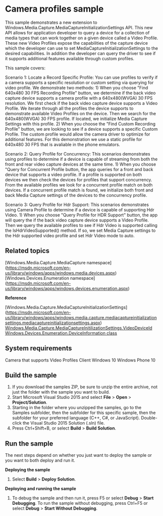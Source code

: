 <!---
  category: AudioVideoAndCamera 
  samplefwlink: http://go.microsoft.com/fwlink/p/?LinkId=620518&clcid=0x409
--->

# Camera profiles sample

This sample demonstrates a new extension to Windows.Media.Capture.MediaCaptureInitializationSettings API. This new API allows for application
developer to query a device for a collection of media types that can work together on a given device called a Video Profile. These new Video Profiles 
expose the capabilities of the capture device which the developer can use to set MediaCaptureInitializationSettings to the desired capabilities. In 
addition the developer can query the driver to see if it supports additional features available through custom profiles.

This sample covers:

Scenario 1: Locate a Record Specific Profile: You can use profiles to verify if a camera supports a specific resolution or 
custom setting via querying for video profile. We demonstrate two methods:
     1)  When you choose "Find 640x480 30 FPS Recording Profile" button, we determine if the back video capture device supports
     a camera profile with a 640x480(WVGA) 30 FPS resolution. We first check if the back video capture device supports a Video 
     Profile. We iterate through all the profiles the device supports to demonstrate available Video Profiles on the device. Then
     we search for the 640x480(WVGA) 30 FPS profile. If located, we initialize Media Capture Settings with this profile. 
     2) When you choose the "Find Custom Recording Profile" button, we are looking to see if a device supports a specific Custom 
     Profile. The custom profile would allow the camera driver to optimize for additional features. For this demonstration we use
     a static profile for 640x480 30 FPS that is avaliable in the phone emulators. 

Scenario 2: Query Profile for Concurrency: This scenarios demonstrates using profiles to determine if a device is capable of streaming
from both the front and rear video capture devices at the same time. 
    1) When you choose "Query for Concurrent Profile button, the app queries for a front and back device that supports a video profile. If a profile
     is supported on both devices we then check the devices for profiles that support concurrency. From the available profiles we look for a concurrent profile match on both 
     devices. If a concurrent profile match is found, we initialize both front and back Media Capture settings of the devices to the concurrency profile.
     
Scenario 3: Query Profile for Hdr Support: This scenarios demonstrates using Camera Profile to determine if a device is capable of supporting 
Hdr Video.
    1) When you choose "Query Profile for HDR Support" button, the app will query the if the back video capture device supports a Video Profile. Then we query the available profiles
    to see if Hdr Video is supported calling the IsHdrVideoSupported() method. If so, we set Media Capture settings to the Hdr supported video profile and set Hdr Video mode to auto.

Related topics
--------------
[Windows.Media.Capture.MediaCapture namespace] (https://msdn.microsoft.com/en-us/library/windows/apps/windows.media.devices.aspx)
[Windows.Devices.Enumeration namespace] (https://msdn.microsoft.com/en-us/library/windows/apps/windows.devices.enumeration.aspx)

**Reference**

[Windows.Media.Capture.MediaCaptureInitializationSettings] (https://msdn.microsoft.com/en-us/library/windows/apps/windows.media.capture.mediacaptureinitializationsettings.mediacaptureinitializationsettings.aspx) 
[Windows.Media.Capture.MediaCaptureInitilizationSettings.VideoDeviceId](https://msdn.microsoft.com/en-us/library/windows/apps/windows.media.capture.mediacaptureinitializationsettings.videodeviceid.aspx)
[Windows.Devices.Enumeration.DeviceInformation class](https://msdn.microsoft.com/en-us/library/windows/apps/windows.devices.enumeration.deviceinformation.aspx)


System requirements
-----------------------------
Camera that supports Video Profiles
Client
Windows 10
Windows Phone 10

Build the sample
----------------

1. If you download the samples ZIP, be sure to unzip the entire archive, not just the folder with the sample you want to build. 
2. Start Microsoft Visual Studio 2015 and select **File** \> **Open** \> **Project/Solution**.
3. Starting in the folder where you unzipped the samples, go to the Samples subfolder, then the subfolder for this specific sample, then the subfolder for your preferred language (C++, C#, or JavaScript). Double-click the Visual Studio 2015 Solution (.sln) file.
4. Press Ctrl+Shift+B, or select **Build** \> **Build Solution**.

Run the sample
--------------

The next steps depend on whether you just want to deploy the sample or you want to both deploy and run it.

**Deploying the sample**
1.  Select **Build** \> **Deploy Solution**.

**Deploying and running the sample**
1.  To debug the sample and then run it, press F5 or select **Debug** \> **Start Debugging**. To run the sample without debugging, press Ctrl+F5 or select **Debug** \> **Start Without Debugging**.


